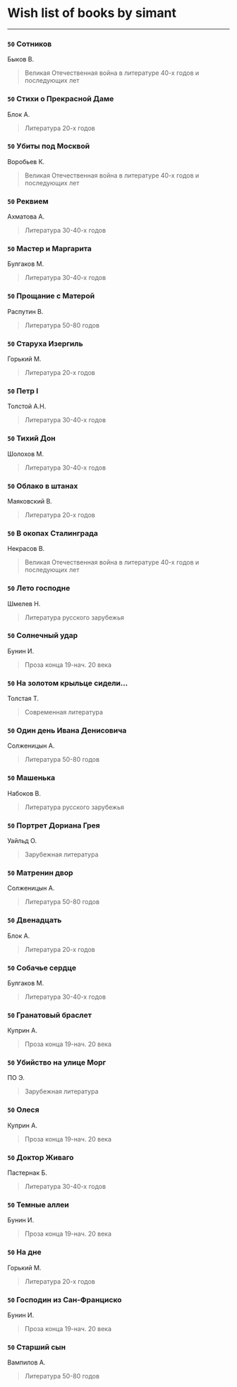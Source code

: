 # Wish list of books by simant
---

### `50` Сотников
Быков В.
> Великая Отечественная война в литературе 40-х годов и последующих лет

### `50` Стихи о Прекрасной Даме
Блок А.
> Литература 20-х годов

### `50` Убиты под Москвой
Воробьев К.
> Великая Отечественная война в литературе 40-х годов и последующих лет

### `50` Реквием
Ахматова А.
> Литература 30-40-х годов

### `50` Мастер и Маргарита
Булгаков М.
> Литература 30-40-х годов

### `50` Прощание с Матерой
Распутин В.
> Литература 50-80 годов

### `50` Старуха Изергиль
Горький М.
> Литература 20-х годов

### `50` Петр I
Толстой А.Н.
> Литература 30-40-х годов

### `50` Тихий Дон
Шолохов М.
> Литература 30-40-х годов

### `50` Облако в штанах
Маяковский В.
> Литература 20-х годов

### `50` В окопах Сталинграда
Некрасов В.
> Великая Отечественная война в литературе 40-х годов и последующих лет

### `50` Лето господне
Шмелев Н.
> Литература русского зарубежья

### `50` Солнечный удар
Бунин И.
> Проза конца 19-нач. 20 века

### `50` На золотом крыльце сидели...
Толстая Т.
> Современная литература

### `50` Один день Ивана Денисовича
Солженицын А.
> Литература 50-80 годов

### `50` Машенька
Набоков В.
> Литература русского зарубежья

### `50` Портрет Дориана Грея
Уайльд О.
> Зарубежная литература

### `50` Матренин двор
Солженицын А.
> Литература 50-80 годов

### `50` Двенадцать
Блок А.
> Литература 20-х годов

### `50` Собачье сердце
Булгаков М.
> Литература 30-40-х годов

### `50` Гранатовый браслет
Куприн А.
> Проза конца 19-нач. 20 века

### `50` Убийство на улице Морг
ПО Э.
> Зарубежная литература

### `50` Олеся
Куприн А.
> Проза конца 19-нач. 20 века

### `50` Доктор Живаго
Пастернак Б.
> Литература 30-40-х годов

### `50` Темные аллеи
Бунин И.
> Проза конца 19-нач. 20 века

### `50` На дне
Горький М.
> Литература 20-х годов

### `50` Господин из Сан-Франциско
Бунин И.
> Проза конца 19-нач. 20 века

### `50` Старший сын
Вампилов А.
> Литература 50-80 годов

